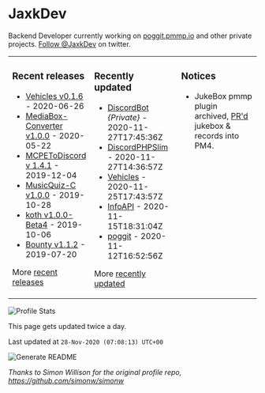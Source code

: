 # JaxkDev
Backend Developer currently working on [poggit.pmmp.io](https://github.com/JaxkDev/poggit) and other private projects. [Follow @JaxkDev](https://twitter.com/jaxkdev) on twitter.

<table><tr><td valign="top" width="33%">

### Recent releases
<!-- recent_releases starts -->
* [Vehicles v0.1.6](https://github.com/JaxkDev/Vehicles/releases/tag/0.1.6) - 2020-06-26
* [MediaBox-Converter v1.0.0](https://github.com/JaxkDev/MediaBox-Converter/releases/tag/1.0.0) - 2020-05-22
* [MCPEToDiscord v 1.4.1](https://github.com/JaxkDev/MCPEToDiscord/releases/tag/1.4.1) - 2019-12-04
* [MusicQuiz-C v1.0.0](https://github.com/JaxkDev/MusicQuiz-C/releases/tag/1.0.0) - 2019-10-28
* [koth v1.0.0-Beta4](https://github.com/JaxkDev/koth/releases/tag/1.0.0-Beta4) - 2019-10-06
* [Bounty v1.1.2](https://github.com/JaxkDev/Bounty/releases/tag/1.1.2) - 2019-07-20
<!-- recent_releases ends -->
More [recent releases](https://github.com/JaxkDev/JaxkDev/blob/master/releases.md)
</td><td valign="top" width="35%">

### Recently updated
<!-- recent_updates starts -->
* [DiscordBot](https://github.com/JaxkDev/DiscordBot) *{Private}* - 2020-11-27T17:45:36Z
* [DiscordPHPSlim](https://github.com/JaxkDev/DiscordPHPSlim) - 2020-11-27T14:36:57Z
* [Vehicles](https://github.com/JaxkDev/Vehicles) - 2020-11-25T17:43:57Z
* [InfoAPI](https://github.com/JaxkDev/InfoAPI) - 2020-11-15T18:31:04Z
* [poggit](https://github.com/JaxkDev/poggit) - 2020-11-12T16:52:56Z
<!-- recent_updates ends -->
More [recently updated](https://github.com/JaxkDev?tab=repositories)
</td><td valign="top" width="33%">

### Notices
* JukeBox pmmp plugin archived, [PR'd](https://github.com/pmmp/PocketMine-MP/pull/3742) jukebox & records into PM4.
</td></tr></table>

![Profile Stats](https://github-readme-stats.vercel.app/api?username=JaxkDev&theme=dark&show_icons=true&title_color=fff&text_color=fff&count_private=true)

This page gets updated twice a day.
<!-- updated_at starts -->
Last updated at `28-Nov-2020 (07:08:13) UTC+00`
<!-- updated_at ends -->

![Generate README](https://github.com/JaxkDev/JaxkDev/workflows/Generate%20README/badge.svg)

*Thanks to Simon Willison for the original profile repo, https://github.com/simonw/simonw*
